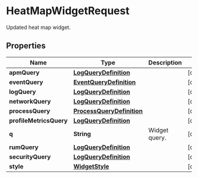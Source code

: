 # HeatMapWidgetRequest

Updated heat map widget.

## Properties

| Name                    | Type                                                    | Description   | Notes      |
| ----------------------- | ------------------------------------------------------- | ------------- | ---------- |
| **apmQuery**            | [**LogQueryDefinition**](LogQueryDefinition.md)         |               | [optional] |
| **eventQuery**          | [**EventQueryDefinition**](EventQueryDefinition.md)     |               | [optional] |
| **logQuery**            | [**LogQueryDefinition**](LogQueryDefinition.md)         |               | [optional] |
| **networkQuery**        | [**LogQueryDefinition**](LogQueryDefinition.md)         |               | [optional] |
| **processQuery**        | [**ProcessQueryDefinition**](ProcessQueryDefinition.md) |               | [optional] |
| **profileMetricsQuery** | [**LogQueryDefinition**](LogQueryDefinition.md)         |               | [optional] |
| **q**                   | **String**                                              | Widget query. | [optional] |
| **rumQuery**            | [**LogQueryDefinition**](LogQueryDefinition.md)         |               | [optional] |
| **securityQuery**       | [**LogQueryDefinition**](LogQueryDefinition.md)         |               | [optional] |
| **style**               | [**WidgetStyle**](WidgetStyle.md)                       |               | [optional] |
